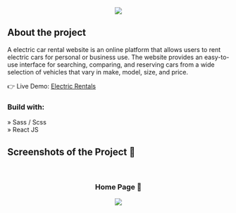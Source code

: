 <div align='center'><img src='https://github.com/ReggieLacrete/Electric-Car-Rentals/assets/133793148/d7e9f373-da9e-426a-b71e-2e5f785dc8e6'/></div>


<h2>About the project</h2>

<p>A electric car rental website is an online platform that allows users to rent electric cars for personal or business use. The website provides an easy-to-use interface for searching, comparing, and reserving cars from a wide selection of vehicles that vary in make, model, size, and price.</p>



👉 Live Demo: <a href='soon'>Electric Rentals</a>



<h3>Build with:</h3>

» Sass / Scss <br>
» React JS


<h2>Screenshots of the Project 📸</h2>
<br>


<h3 align='center'>Home Page 🏡</h3>


<div align='center'>
<img src='https://github.com/ReggieLacrete/Electric-Car-Rentals/assets/133793148/b01acdf4-4b09-4fda-af1d-e058adcb4e5e'/>
